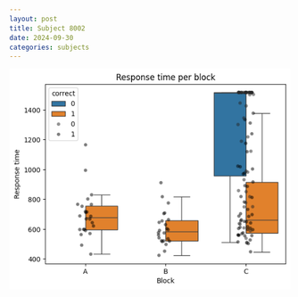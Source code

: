 ```yaml
---
layout: post
title: Subject 8002
date: 2024-09-30
categories: subjects
---
```


![](data/8002/run-1/8002_rt.png)
